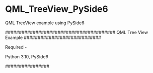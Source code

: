 # QML_TreeView_PySide6
QML TreeView example using PySide6


########################################
QML Tree View Example
############################

Required -


Python 3.10,
PySide6 

################
